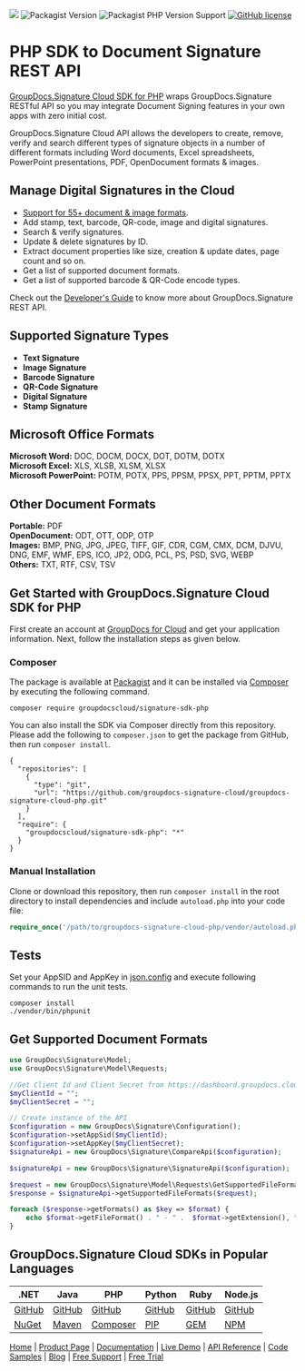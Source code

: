 ![](https://img.shields.io/badge/api-v2.0-lightgrey) ![Packagist Version](https://img.shields.io/packagist/v/groupdocscloud/groupdocs-signature-cloud) ![Packagist PHP Version Support](https://img.shields.io/packagist/php-v/groupdocscloud/groupdocs-signature-cloud) [![GitHub license](https://img.shields.io/github/license/groupdocs-signature-cloud/groupdocs-signature-cloud-php)](https://github.com/groupdocs-signature-cloud/groupdocs-signature-cloud-php/blob/master/LICENSE)

# PHP SDK to Document Signature REST API

[GroupDocs.Signature Cloud SDK for PHP](https://products.groupdocs.cloud/signature/php) wraps GroupDocs.Signature RESTful API so you may integrate Document Signing features in your own apps with zero initial cost.

GroupDocs.Signature Cloud API allows the developers to create, remove, verify and search different types of signature objects in a number of different formats including Word documents, Excel spreadsheets, PowerPoint presentations, PDF, OpenDocument formats & images.

## Manage Digital Signatures in the Cloud

- [Support for 55+ document & image formats](https://docs.groupdocs.cloud/signature/supported-document-formats/).
- Add stamp, text, barcode, QR-code, image and digital signatures.
- Search & verify signatures.
- Update & delete signatures by ID.
- Extract document properties like size, creation & update dates, page count and so on.
- Get a list of supported document formats.
- Get a list of supported barcode & QR-Code encode types.

Check out the [Developer's Guide](https://docs.groupdocs.cloud/signature/developer-guide/) to know more about GroupDocs.Signature REST API.

## Supported Signature Types

- **Text Signature**
- **Image Signature**
- **Barcode Signature**
- **QR-Code Signature**
- **Digital Signature**
- **Stamp Signature**

## Microsoft Office Formats

**Microsoft Word:** DOC, DOCM, DOCX, DOT, DOTM, DOTX\
**Microsoft Excel:** XLS, XLSB, XLSM, XLSX\
**Microsoft PowerPoint:** POTM, POTX, PPS, PPSM, PPSX, PPT, PPTM, PPTX

## Other Document Formats

**Portable:** PDF\
**OpenDocument:** ODT, OTT, ODP, OTP\
**Images:** BMP, PNG, JPG, JPEG, TIFF, GIF, CDR, CGM, CMX, DCM, DJVU, DNG, EMF, WMF, EPS, ICO, JP2, ODG, PCL, PS, PSD, SVG, WEBP\
**Others:** TXT, RTF, CSV, TSV

## Get Started with GroupDocs.Signature Cloud SDK for PHP

First create an account at [GroupDocs for Cloud](https://dashboard.groupdocs.cloud/) and get your application information. Next, follow the installation steps as given below.

### Composer

The package is available at [Packagist](https://packagist.org/packages/groupdocscloud/groupdocs-signature-cloud) and it can be installed via [Composer](http://getcomposer.org/) by executing  the following command.

```
composer require groupdocscloud/signature-sdk-php
```

You can also install the SDK via Composer directly from this repository. Please add the following to `composer.json` to get the package from GitHub, then run `composer install`.

```
{
  "repositories": [
    {
      "type": "git",
      "url": "https://github.com/groupdocs-signature-cloud/groupdocs-signature-cloud-php.git"
    }
  ],
  "require": {
    "groupdocscloud/signature-sdk-php": "*"
  }
}
```

### Manual Installation

Clone or download this repository, then run `composer install` in the root directory to install dependencies and include `autoload.php` into your code file:

```php
require_once('/path/to/groupdocs-signature-cloud-php/vendor/autoload.php');
```

## Tests

Set your AppSID and AppKey in [json.config](tests/GroupDocs/Signature/config.json) and execute following commands to run the unit tests.

```
composer install
./vendor/bin/phpunit
```

## Get Supported Document Formats

```php
use GroupDocs\Signature\Model;
use GroupDocs\Signature\Model\Requests;

//Get Client Id and Client Secret from https://dashboard.groupdocs.cloud
$myClientId = "";
$myClientSecret = "";

// Create instance of the API
$configuration = new GroupDocs\Signature\Configuration();
$configuration->setAppSid($myClientId);
$configuration->setAppKey($myClientSecret);
$signatureApi = new GroupDocs\Signature\CompareApi($configuration);

$signatureApi = new GroupDocs\Signature\SignatureApi($configuration);

$request = new GroupDocs\Signature\Model\Requests\GetSupportedFileFormatsRequest();
$response = $signatureApi->getSupportedFileFormats($request);

foreach ($response->getFormats() as $key => $format) {
	echo $format->getFileFormat() . " - " .  $format->getExtension(), "\n";
}
```

## GroupDocs.Signature Cloud SDKs in Popular Languages

| .NET | Java | PHP | Python | Ruby | Node.js |
|---|---|---|---|---|---|
| [GitHub](https://github.com/groupdocs-signature-cloud/groupdocs-signature-cloud-dotnet) | [GitHub](https://github.com/groupdocs-signature-cloud/groupdocs-signature-cloud-java) | [GitHub](https://github.com/groupdocs-signature-cloud/groupdocs-signature-cloud-php) | [GitHub](https://github.com/groupdocs-signature-cloud/groupdocs-signature-cloud-python) | [GitHub](https://github.com/groupdocs-signature-cloud/groupdocs-signature-cloud-ruby)  | [GitHub](https://github.com/groupdocs-signature-cloud/groupdocs-signature-cloud-node) |
| [NuGet](https://www.nuget.org/packages/GroupDocs.Signature-Cloud/) | [Maven](https://repository.groupdocs.cloud/webapp/#/artifacts/browse/tree/General/repo/com/groupdocs/groupdocs-signature-cloud) | [Composer](https://packagist.org/packages/groupdocscloud/groupdocs-signature-cloud) | [PIP](https://pypi.org/project/groupdocs-signature-cloud/) | [GEM](https://rubygems.org/gems/groupdocs_signature_cloud)  | [NPM](https://www.npmjs.com/package/groupdocs-signature-cloud) |

[Home](https://www.groupdocs.cloud/) | [Product Page](https://products.groupdocs.cloud/signature/php) | [Documentation](https://docs.groupdocs.cloud/signature/) | [Live Demo](https://products.groupdocs.app/signature/total) | [API Reference](https://apireference.groupdocs.cloud/signature/) | [Code Samples](https://github.com/groupdocs-signature-cloud/groupdocs-signature-cloud-php-samples) | [Blog](https://blog.groupdocs.cloud/category/signature/) | [Free Support](https://forum.groupdocs.cloud/c/signature) | [Free Trial](https://dashboard.groupdocs.cloud)
